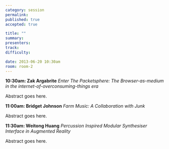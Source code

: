 ```yaml
---
category: session
permalink:
published: true
accepted: true

title: ""
summary:
presenters:
track:
difficulty:

date: 2013-06-20 10:30am
room: room-2
---
```


**10:30am: Zak Argabrite**
_Enter The Packetsphere: The Browser-as-medium in the internet-of-overconsuming-things era_

Abstract goes here.

**11:00am: Bridget Johnson**
_Farm Music: A Collaboration with Junk_

Abstract goes here.

**11:30am: Weitong Huang**
_Percussion Inspired Modular Synthesiser Interface in Augmented Reality_

Abstract goes here.
